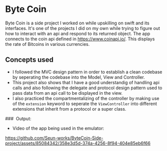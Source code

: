 # Byte Coin 

Byte Coin is a side project I worked on while upskilling on swift and its interfaces. It's one of the projects I did on my own while trying to figure out how to interact with an api and respond to its returned object. The app connects to the coin api defined in https://www.coinapi.io/.
This displays the rate of Bitcoins in various currencies.

## Concepts used

- I followed the MVC design pattern in order to establish a clean codebase by seperating the codebase into the Model, View and Controller.
- This project also shows that I have a good understandig of handling api calls and also following the delegate and protocol design pattern used to pass data from an api call to be displayed in the view.
- I also practiced the compartmentalizing of the controller by making use of the `extension` keyword to seperate the `ViewController` into different extensions that inherit from a protocol or a super class.

###  Output:

- Video of the app being used in the emulator:

https://github.com/Seun-works/ByteCoin-Side-project/assets/85084342/358e3d5d-374a-4256-8f94-404e85eb6f66

